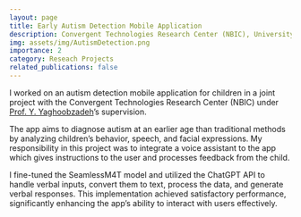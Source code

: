 ```yaml
---
layout: page
title: Early Autism Detection Mobile Application
description: Convergent Technologies Research Center (NBIC), University of Tehran
img: assets/img/AutismDetection.png
importance: 2
category: Reseach Projects
related_publications: false
---
```


I worked on an autism detection mobile application for children in a joint project with the Convergent Technologies Research Center (NBIC) under [Prof. Y. Yaghoobzadeh](https://scholar.google.com/citations?user=TvGqaqAAAAAJ&hl=en)’s supervision.

The app aims to diagnose autism at an earlier age than traditional methods by analyzing children’s behavior, speech, and facial expressions. My responsibility in this project was to integrate a voice assistant to the app which gives instructions to the user and processes feedback from the child.

I fine-tuned the SeamlessM4T model and utilized the ChatGPT API to handle verbal inputs, convert them to text, process the data, and generate verbal responses. This implementation achieved satisfactory performance, significantly enhancing the app’s ability to interact with users effectively.
